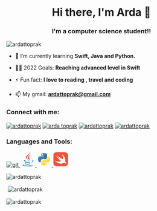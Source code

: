 <h1 align="center">Hi there, I'm Arda 👋</h1>
<h3 align="center">I'm a computer science student!!</h3>

<p align="left"> <img src="https://komarev.com/ghpvc/?username=ardattoprak&label=Profile%20views&color=0e75b6&style=flat" alt="ardattoprak" /> </p>

- 🌱 I’m currently learning **Swift, Java and Python.**

- 👨‍💻 2022 Goals: **Reaching advanced level in Swift**

- ⚡ Fun fact: **I love to reading , travel and coding**

- 📫 My gmail: **ardattoprak@gmail.com**

<h3 align="left">Connect with me:</h3>
<p align="left">
<a href="https://twitter.com/ardattoprak" target="blank"><img align="center" src="https://raw.githubusercontent.com/rahuldkjain/github-profile-readme-generator/master/src/images/icons/Social/twitter.svg" alt="ardattoprak" height="50" width="65" /></a>
<a href="https://www.linkedin.com/in/ardatoprak/" target="blank"><img align="center" src="https://raw.githubusercontent.com/rahuldkjain/github-profile-readme-generator/master/src/images/icons/Social/linked-in-alt.svg" alt="arda toprak" height="50" width="65" /></a>
<a href="https://instagram.com/ardattoprak" target="blank"><img align="center" src="https://raw.githubusercontent.com/rahuldkjain/github-profile-readme-generator/master/src/images/icons/Social/instagram.svg" alt="ardattoprak" height="50" width="65" /></a>
<a href="https://www.hackerrank.com/ardattoprak" target="blank"><img align="center" src="https://cdn.worldvectorlogo.com/logos/hackerrank.svg" alt="ardattoprak" height="50" width="65" /></a>
</p>


<h3 align="left">Languages and Tools:</h3>
<p align="left"> <a href="https://git-scm.com/" target="_blank" rel="noreferrer"> <img src="https://cdn.svgporn.com/logos/git.svg" alt="git" width="40" height="40"/> </a> <a href="https://www.java.com" target="_blank" rel="noreferrer"> <img src="https://raw.githubusercontent.com/devicons/devicon/master/icons/java/java-original.svg" alt="java" width="40" height="40"/> </a> <a href="https://www.python.org" target="_blank" rel="noreferrer"> <img src="https://raw.githubusercontent.com/devicons/devicon/master/icons/python/python-original.svg" alt="python" width="40" height="40"/> </a> <a href="https://developer.apple.com/swift/" target="_blank" rel="noreferrer"> <img src="https://raw.githubusercontent.com/devicons/devicon/master/icons/swift/swift-original.svg" alt="swift" width="40" height="40"/> </a> </p>

<p><img align="center" src="https://github-readme-stats.vercel.app/api/top-langs?username=ardattoprak&show_icons=true&locale=en&layout=compact" alt="ardattoprak" /></p>

<p>&nbsp;<img align="center" src="https://github-readme-stats.vercel.app/api?username=ardattoprak&show_icons=true&locale=en" alt="ardattoprak" /></p>

<p><img align="center" src="https://github-readme-streak-stats.herokuapp.com/?user=ardattoprak&" alt="ardattoprak" /></p>
